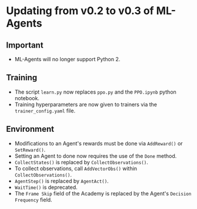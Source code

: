 # Updating from v0.2 to v0.3 of ML-Agents

## Important
 * ML-Agents will no longer support Python 2. 

## Training
 * The script `learn.py` now replaces `ppo.py` and the `PPO.ipynb` python notebook.
 * Training hyperparameters are now given to trainers via the `trainer_config.yaml` file.

## Environment
 * Modifications to an Agent's rewards must be done via `AddReward()` or `SetReward()`.
 * Setting an Agent to done now requires the use of the `Done` method.
 * `CollectStates()` is replaced by `CollectObservations()`.
 * To collect observations, call `AddVectorObs()` within `CollectObservations()`.
 * `AgentStep()` is replaced by `AgentAct()`.
 * `WaitTime()` is deprecated.
 * The `Frame Skip` field of the Academy is replaced by the Agent's `Decision Frequency` field.
